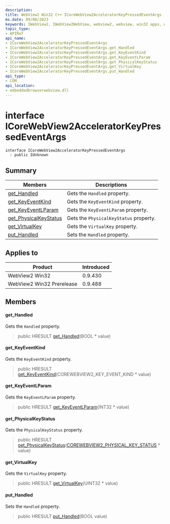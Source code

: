 ```yaml
---
description: 
title: WebView2 Win32 C++ ICoreWebView2AcceleratorKeyPressedEventArgs
ms.date: 09/08/2023
keywords: IWebView2, IWebView2WebView, webview2, webview, win32 apps, win32, edge, ICoreWebView2, ICoreWebView2Controller, browser control, edge html, ICoreWebView2AcceleratorKeyPressedEventArgs
topic_type: 
- APIRef
api_name:
- ICoreWebView2AcceleratorKeyPressedEventArgs
- ICoreWebView2AcceleratorKeyPressedEventArgs.get_Handled
- ICoreWebView2AcceleratorKeyPressedEventArgs.get_KeyEventKind
- ICoreWebView2AcceleratorKeyPressedEventArgs.get_KeyEventLParam
- ICoreWebView2AcceleratorKeyPressedEventArgs.get_PhysicalKeyStatus
- ICoreWebView2AcceleratorKeyPressedEventArgs.get_VirtualKey
- ICoreWebView2AcceleratorKeyPressedEventArgs.put_Handled
api_type:
- COM
api_location:
- embeddedbrowserwebview.dll
---
```


# interface ICoreWebView2AcceleratorKeyPressedEventArgs

```
interface ICoreWebView2AcceleratorKeyPressedEventArgs
  : public IUnknown
```

## Summary

 Members                        | Descriptions
--------------------------------|---------------------------------------------
[get_Handled](#get_handled) | Gets the `Handled` property.
[get_KeyEventKind](#get_keyeventkind) | Gets the `KeyEventKind` property.
[get_KeyEventLParam](#get_keyeventlparam) | Gets the `KeyEventLParam` property.
[get_PhysicalKeyStatus](#get_physicalkeystatus) | Gets the `PhysicalKeyStatus` property.
[get_VirtualKey](#get_virtualkey) | Gets the `VirtualKey` property.
[put_Handled](#put_handled) | Sets the `Handled` property.

## Applies to

Product                         | Introduced
--------------------------------|---------------------------------------------
WebView2 Win32            |    0.9.430
WebView2 Win32 Prerelease |    0.9.488

## Members

#### get_Handled

Gets the `Handled` property.

> public HRESULT [get_Handled](#get_handled)(BOOL * value)

#### get_KeyEventKind

Gets the `KeyEventKind` property.

> public HRESULT [get_KeyEventKind](#get_keyeventkind)(COREWEBVIEW2_KEY_EVENT_KIND * value)

#### get_KeyEventLParam

Gets the `KeyEventLParam` property.

> public HRESULT [get_KeyEventLParam](#get_keyeventlparam)(INT32 * value)

#### get_PhysicalKeyStatus

Gets the `PhysicalKeyStatus` property.

> public HRESULT [get_PhysicalKeyStatus](#get_physicalkeystatus)([COREWEBVIEW2_PHYSICAL_KEY_STATUS](corewebview2_physical_key_status.md) * value)

#### get_VirtualKey

Gets the `VirtualKey` property.

> public HRESULT [get_VirtualKey](#get_virtualkey)(UINT32 * value)

#### put_Handled

Sets the `Handled` property.

> public HRESULT [put_Handled](#put_handled)(BOOL value)

